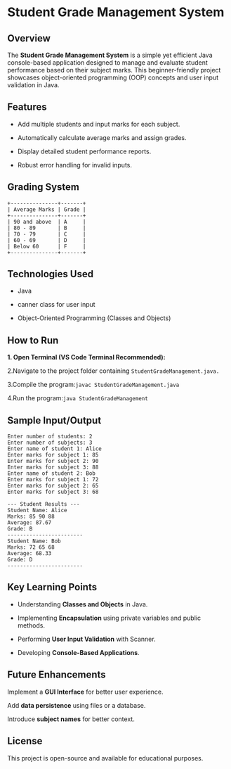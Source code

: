 
# Student Grade Management System

## Overview

The __Student Grade Management System__ is a simple yet efficient Java console-based application designed to manage and evaluate student performance based on their subject marks. This beginner-friendly project showcases object-oriented programming (OOP) concepts and user input validation in Java.


## Features

- Add multiple students and input marks for each subject.

- Automatically calculate average marks and assign grades.

- Display detailed student performance reports.

- Robust error handling for invalid inputs.


## Grading System

```
+---------------+-------+
| Average Marks | Grade |
+---------------+-------+
| 90 and above  | A     |
| 80 - 89       | B     |
| 70 - 79       | C     |
| 60 - 69       | D     |
| Below 60      | F     |
+---------------+-------+
```
## Technologies Used

- Java

- canner class for user input

- Object-Oriented Programming (Classes and Objects)

## How to Run

__1. Open Terminal (VS Code Terminal Recommended):__

2.Navigate to the project folder containing ```StudentGradeManagement.java.```

3.Compile the program:```javac StudentGradeManagement.java```

4.Run the program:```java StudentGradeManagement```

## Sample Input/Output

```
Enter number of students: 2
Enter number of subjects: 3
Enter name of student 1: Alice
Enter marks for subject 1: 85
Enter marks for subject 2: 90
Enter marks for subject 3: 88
Enter name of student 2: Bob
Enter marks for subject 1: 72
Enter marks for subject 2: 65
Enter marks for subject 3: 68

--- Student Results ---
Student Name: Alice
Marks: 85 90 88
Average: 87.67
Grade: B
------------------------
Student Name: Bob
Marks: 72 65 68
Average: 68.33
Grade: D
------------------------
```


## Key Learning Points

- Understanding __Classes and Objects__ in Java.

- Implementing __Encapsulation__ using private variables and public methods.

- Performing __User Input Validation__ with Scanner.

- Developing __Console-Based Applications__.


## Future Enhancements

Implement a __GUI Interface__ for better user experience.

Add __data persistence__ using files or a database.

Introduce __subject names__ for better context.


## License

This project is open-source and available for educational purposes.








